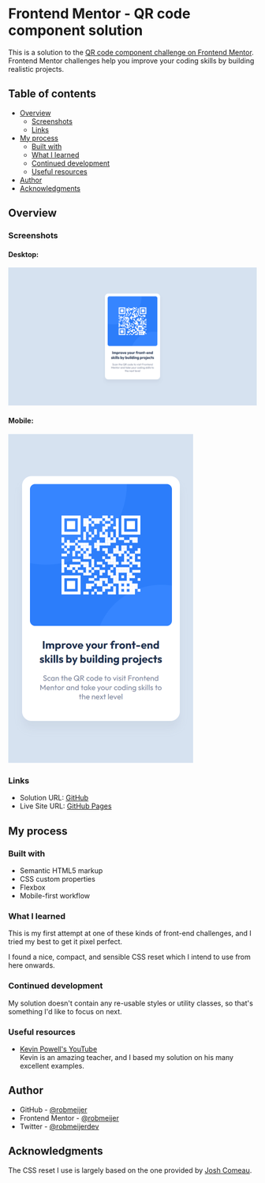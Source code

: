 # Frontend Mentor - QR code component solution

This is a solution to the [QR code component challenge on Frontend Mentor](https://www.frontendmentor.io/challenges/qr-code-component-iux_sIO_H). Frontend Mentor challenges help you improve your coding skills by building realistic projects. 

## Table of contents

- [Overview](#overview)
  - [Screenshots](#screenshots)
  - [Links](#links)
- [My process](#my-process)
  - [Built with](#built-with)
  - [What I learned](#what-i-learned)
  - [Continued development](#continued-development)
  - [Useful resources](#useful-resources)
- [Author](#author)
- [Acknowledgments](#acknowledgments)

## Overview

### Screenshots

#### Desktop:
![Desktop Screenshot](https://raw.githubusercontent.com/robmeijer/fem-qr-code-component/main/screenshot-desktop.png "Desktop Screenshot")
#### Mobile:
![Mobile Screenshot](https://raw.githubusercontent.com/robmeijer/fem-qr-code-component/main/screenshot-mobile.png "Mobile Screenshot")

### Links

- Solution URL: [GitHub](https://github.com/robmeijer/fem-qr-code-component)
- Live Site URL: [GitHub Pages](https://robmeijer.github.io/fem-qr-code-component)

## My process

### Built with

- Semantic HTML5 markup
- CSS custom properties
- Flexbox
- Mobile-first workflow

### What I learned

This is my first attempt at one of these kinds of front-end challenges, and I tried my best to get it pixel perfect.

I found a nice, compact, and sensible CSS reset which I intend to use from here onwards.

### Continued development

My solution doesn't contain any re-usable styles or utility classes, so that's something I'd like to focus on next.

### Useful resources

- [Kevin Powell's YouTube](https://www.youtube.com/kepowob)\
Kevin is an amazing teacher, and I based my solution on his many excellent examples.
  
## Author

- GitHub - [@robmeijer](https://github.com/robmeijer)
- Frontend Mentor - [@robmeijer](https://www.frontendmentor.io/profile/robmeijer)
- Twitter - [@robmeijerdev](https://twitter.com/robmeijerdev)

## Acknowledgments

The CSS reset I use is largely based on the one provided by [Josh Comeau](https://www.joshwcomeau.com/css/custom-css-reset/).
